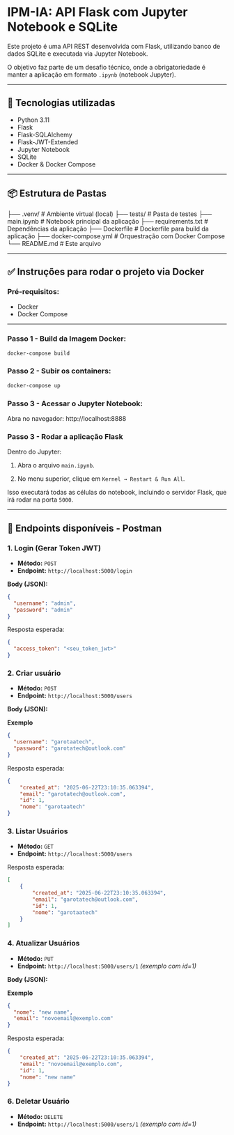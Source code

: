 # IPM-IA: API Flask com Jupyter Notebook e SQLite

Este projeto é uma API REST desenvolvida com Flask, utilizando banco de dados SQLite e executada via Jupyter Notebook.  

O objetivo faz parte de um desafio técnico, onde a obrigatoriedade é manter a aplicação em formato `.ipynb` (notebook Jupyter).

---

## 🚀 Tecnologias utilizadas

- Python 3.11
- Flask
- Flask-SQLAlchemy
- Flask-JWT-Extended
- Jupyter Notebook
- SQLite
- Docker & Docker Compose

---

## 📦 Estrutura de Pastas
├── .venv/ # Ambiente virtual (local)
├── tests/ # Pasta de testes
├── main.ipynb # Notebook principal da aplicação
├── requirements.txt # Dependências da aplicação
├── Dockerfile # Dockerfile para build da aplicação
├── docker-compose.yml # Orquestração com Docker Compose
└── README.md # Este arquivo


---

## ✅ Instruções para rodar o projeto via Docker

### Pré-requisitos:

- Docker
- Docker Compose

---

### Passo 1 - Build da Imagem Docker:

```bash
docker-compose build
```


### Passo 2 - Subir os containers:

```bash
docker-compose up
```

### Passo 3 - Acessar o Jupyter Notebook:

Abra no navegador:
http://localhost:8888


### Passo 3 - Rodar a aplicação Flask

Dentro do Jupyter:

1. Abra o arquivo `main.ipynb`.

2. No menu superior, clique em `Kernel → Restart & Run All`.

 Isso executará todas as células do notebook, incluindo o servidor Flask, que irá rodar na porta `5000`.
 

---

## 📡 Endpoints disponíveis - Postman

### 1. Login (Gerar Token JWT)

- **Método:** `POST`
- **Endpoint:** `http://localhost:5000/login`

**Body (JSON):**
```json
{
  "username": "admin",
  "password": "admin"
}
``` 
Resposta esperada:
```json
{
  "access_token": "<seu_token_jwt>"
}
```


### 2. Criar usuário 

- **Método:** `POST`
- **Endpoint:** `http://localhost:5000/users`

**Body (JSON):**

**Exemplo**
```json
{
  "username": "garotaatech",
  "password": "garotatech@outlook.com"
}
```

Resposta esperada:
```json
{
    "created_at": "2025-06-22T23:10:35.063394",
    "email": "garotatech@outlook.com",
    "id": 1,
    "nome": "garotaatech"
}
```

### 3. Listar Usuários 

- **Método:** `GET`
- **Endpoint:** `http://localhost:5000/users`

Resposta esperada:
```json
[
    {
        "created_at": "2025-06-22T23:10:35.063394",
        "email": "garotatech@outlook.com",
        "id": 1,
        "nome": "garotaatech"
    }
]
```

### 4. Atualizar Usuários

- **Método:** `PUT`
- **Endpoint:** `http://localhost:5000/users/1` *(exemplo com id=1)*


**Body (JSON):**

**Exemplo**
```json
{
  "nome": "new name",
  "email": "novoemail@exemplo.com"
}
``` 

Resposta esperada:
```json
{
    "created_at": "2025-06-22T23:10:35.063394",
    "email": "novoemail@exemplo.com",
    "id": 1,
    "nome": "new name"
}
```


### 6. Deletar Usuário

- **Método:** `DELETE`  
- **Endpoint:** `http://localhost:5000/users/1`  *(exemplo com id=1)*